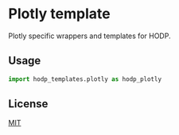 # Plotly template

Plotly specific wrappers and templates for HODP.

## Usage

```python
import hodp_templates.plotly as hodp_plotly
```

## License
[MIT](https://choosealicense.com/licenses/mit/)
